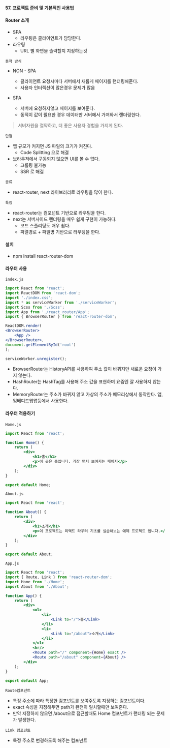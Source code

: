 #### 57. 프로젝트 준비 및 기본적인 사용법

#### Router 소개
- SPA
    - 라우팅은 클라이언트가 담당한다.
- 라우팅
    - URL 별 화면을 출력할지 지정하는것

`동작 방식`
- NON - SPA
    - 클라이언트 요청시마다 서버에서 새롭게 페이지를 랜더링해준다.
    - 사용자 인터렉션이 많은경우 문제가 많음

- SPA
    - 서버에 요청하지않고 페이지를 보여준다.
    - 동적이 값이 필요한 경우 데이터만 서버에서 가져와서 랜더링한다.

> 서버자원을 절약하고, 더 좋은 사용자 경험을 가지게 된다.

`단점`
- 앱 규모가 커지면 JS 파일의 크기가 커진다.
    - Code Splitting 으로 해결
- 브라우저에서 구동되지 않으면 UI를 볼 수 없다.
    - 크롤링 불가능
    - SSR 로 해결

`종류`
- react-router, next 라이브러리로 라우팅을 많이 한다.

`특징`
- react-router는 컴포넌트 기반으로 라우팅을 한다.
- next는 서버사이드 렌더링을 매우 쉽게 구현이 가능하다.
    - 코드 스플리팅도 매우 쉽다.
    - 파열경로 + 파일명 기반으로 라우팅을 한다.

#### 설치
- npm install react-router-dom

#### 라우터 사용

`index.js`
```jsx
import React from 'react';
import ReactDOM from 'react-dom';
import './index.css';
import * as serviceWorker from './serviceWorker';
import Scss from './Scss';
import App from './react_router/App';
import { BrowserRouter } from 'react-router-dom';

ReactDOM.render(
<BrowserRouter>
    <App />
</BrowserRouter>, 
document.getElementById('root')
);

serviceWorker.unregister();

```

- BrowserRouter는 HistoryAPI를 사용하여 주소 값이 바뀌지만 새로운 요청이 가지 않는다.
- HashRouter는 HashTag를 사용해 주소 값을 표현하며 요즘엔 잘 사용하지 않는다.
- MemoryRouter는 주소가 바뀌지 않고 가상의 주소가 메모리상에서 동작한다. 앱, 임베디드웹앱등에서 사용한다.

#### 라우터 적용하기

`Home.js`
```jsx
import React from 'react';

function Home() {
    return (
        <div>
            <h1>홈</h1>
            <p>이 곳은 홈입니다. 가장 먼저 보여지는 페이지</p>
        </div>
    );
}

export default Home; 
```

`About.js`
```jsx
import React from 'react';

function About() {
    return (
        <div>
            <h1>소개</h1>
            <p>이 프로젝트는 리액트 라우터 기초를 실습해보는 예제 프로젝트 입니다.</p>
        </div>
    );
}

export default About; 
```

`App.js`
```jsx
import React from 'react';
import { Route, Link } from 'react-router-dom';
import Home from './Home';
import About from './About';

function App() {
    return (
        <div>
            <ul>
                <li>
                    <Link to="/">홈</Link>
                </li>
                <li>
                    <Link to="/about">소개</Link>
                </li>
            </ul>
            <hr/>
            <Route path="/" component={Home} exact />
            <Route path="/about" component={About} />
        </div>
    );
}

export default App; 
```
`Route컴포넌트`
- 특정 주소에 따라 특정한 컴포넌트를 보여주도록 지정하는 컴포넌트이다.
- exact 속성을 지정해두면 path가 완전히 일치할때만 보여준다.
- 만약 지정하지 않으면 /about으로 접근할때도 Home 컴포넌트가 랜더링 되는 문제가 발생한다.

`Link 컴포넌트`
- 특정 주소로 변경하도록 해주는 컴포넌트
